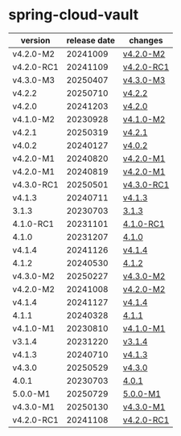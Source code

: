# spring-cloud-vault	


|version|release date|changes|
|---|---|---|
|v4.2.0-M2|20241009|[v4.2.0-M2](./v4.2.0-M2-20241009.md)|
|v4.2.0-RC1|20241109|[v4.2.0-RC1](./v4.2.0-RC1-20241109.md)|
|v4.3.0-M3|20250407|[v4.3.0-M3](./v4.3.0-M3-20250407.md)|
|v4.2.2|20250710|[v4.2.2](./v4.2.2-20250710.md)|
|v4.2.0|20241203|[v4.2.0](./v4.2.0-20241203.md)|
|v4.1.0-M2|20230928|[v4.1.0-M2](./v4.1.0-M2-20230928.md)|
|v4.2.1|20250319|[v4.2.1](./v4.2.1-20250319.md)|
|v4.0.2|20240127|[v4.0.2](./v4.0.2-20240127.md)|
|v4.2.0-M1|20240820|[v4.2.0-M1](./v4.2.0-M1-20240820.md)|
|v4.2.0-M1|20240819|[v4.2.0-M1](./v4.2.0-M1-20240819.md)|
|v4.3.0-RC1|20250501|[v4.3.0-RC1](./v4.3.0-RC1-20250501.md)|
|v4.1.3|20240711|[v4.1.3](./v4.1.3-20240711.md)|
|3.1.3|20230703|[3.1.3](./3.1.3-20230703.md)|
|4.1.0-RC1|20231101|[4.1.0-RC1](./4.1.0-RC1-20231101.md)|
|4.1.0|20231207|[4.1.0](./4.1.0-20231207.md)|
|v4.1.4|20241126|[v4.1.4](./v4.1.4-20241126.md)|
|4.1.2|20240530|[4.1.2](./4.1.2-20240530.md)|
|v4.3.0-M2|20250227|[v4.3.0-M2](./v4.3.0-M2-20250227.md)|
|v4.2.0-M2|20241008|[v4.2.0-M2](./v4.2.0-M2-20241008.md)|
|v4.1.4|20241127|[v4.1.4](./v4.1.4-20241127.md)|
|4.1.1|20240328|[4.1.1](./4.1.1-20240328.md)|
|v4.1.0-M1|20230810|[v4.1.0-M1](./v4.1.0-M1-20230810.md)|
|v3.1.4|20231220|[v3.1.4](./v3.1.4-20231220.md)|
|v4.1.3|20240710|[v4.1.3](./v4.1.3-20240710.md)|
|v4.3.0|20250529|[v4.3.0](./v4.3.0-20250529.md)|
|4.0.1|20230703|[4.0.1](./4.0.1-20230703.md)|
|5.0.0-M1|20250729|[5.0.0-M1](./5.0.0-M1-20250729.md)|
|v4.3.0-M1|20250130|[v4.3.0-M1](./v4.3.0-M1-20250130.md)|
|v4.2.0-RC1|20241108|[v4.2.0-RC1](./v4.2.0-RC1-20241108.md)|
